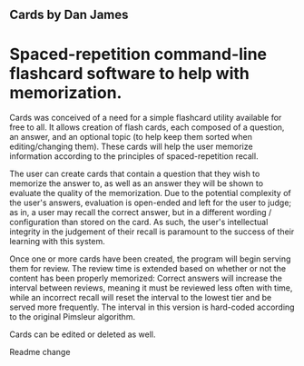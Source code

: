 ## Cards by Dan James
# Spaced-repetition command-line flashcard software to help with memorization.

Cards was conceived of a need for a simple flashcard utility available for free to all. It allows creation of flash cards,
each composed of a question, an answer, and an optional topic (to help keep them sorted when editing/changing them).
These cards will help the user memorize information according to the principles of spaced-repetition recall.

The user can create cards that contain a question that they wish to memorize the answer to, as well as an answer they
will be shown to evaluate the quality of the memorization. Due to the potential complexity of the user's answers,
evaluation is open-ended and left for the user to judge; as in, a user may recall the correct answer, but in a different
wording / configuration than stored on the card. As such, the user's intellectual integrity in the judgement of their
recall is paramount to the success of their learning with this system.

Once one or more cards have been created, the program will begin serving them for review. The review time is extended
based on whether or not the content has been properly memorized: Correct answers will increase the interval between
reviews, meaning it must be reviewed less often with time, while an incorrect recall will reset the interval to the
lowest tier and be served more frequently. The interval in this version is hard-coded according to the original Pimsleur
algorithm.

Cards can be edited or deleted as well.

Readme change